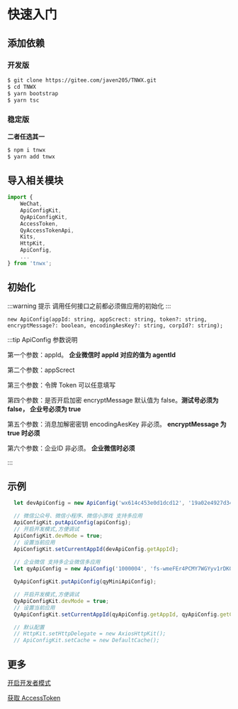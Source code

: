 # 快速入门

## 添加依赖

### 开发版

```bash
$ git clone https://gitee.com/javen205/TNWX.git
$ cd TNWX
$ yarn bootstrap
$ yarn tsc
```

### 稳定版

**二者任选其一**

```bash
$ npm i tnwx 
$ yarn add tnwx
```

## 导入相关模块 

```typescript
import {
	WeChat,
    ApiConfigKit,
    QyApiConfigKit,
    AccessToken,
    QyAccessTokenApi,
    Kits,
    HttpKit,
    ApiConfig,
    ...
} from 'tnwx';
```

## 初始化

:::warning 提示
调用任何接口之前都必须做应用的初始化
:::

```
new ApiConfig(appId: string, appScrect: string, token?: string, encryptMessage?: boolean, encodingAesKey?: string, corpId?: string);
```

:::tip ApiConfig 参数说明

   第一个参数：appId。 **企业微信时 appId 对应的值为 agentId**

   第二个参数：appScrect

   第三个参数：令牌 Token 可以任意填写

   第四个参数：是否开启加密 encryptMessage  默认值为 false。**测试号必须为 false， 企业号必须为 true**

   第五个参数：消息加解密密钥 encodingAesKey 非必须。 **encryptMessage 为 true 时必须**

   第六个参数：企业ID 非必须。 **企业微信时必须**

:::

## 示例

```TypeScript
  let devApiConfig = new ApiConfig('wx614c453e0d1dcd12', '19a02e4927d346484fc70327970457f9','Javen');

  // 微信公众号、微信小程序、微信小游戏 支持多应用
  ApiConfigKit.putApiConfig(apiConfig);
  // 开启开发模式,方便调试
  ApiConfigKit.devMode = true;
  // 设置当前应用
  ApiConfigKit.setCurrentAppId(devApiConfig.getAppId);
  
  // 企业微信 支持多企业微信多应用
  let qyApiConfig = new ApiConfig('1000004', 'fs-wmeFEr4PCMY7WGYyv1rDKGwaPLTvWFFX3UL396QI','Javen',true,'GFLxP8ppqcgQbI0yivtMkY4pkOAOiapHhQsCOgYUnYK','wxdbc631b5210be89f');

  QyApiConfigKit.putApiConfig(qyMiniApiConfig);

  // 开启开发模式,方便调试
  QyApiConfigKit.devMode = true;
  // 设置当前应用
  QyApiConfigKit.setCurrentAppId(qyApiConfig.getAppId, qyApiConfig.getCorpId);

  // 默认配置
  // HttpKit.setHttpDelegate = new AxiosHttpKit();
  // ApiConfigKit.setCache = new DefaultCache();

```


## 更多

[开启开发者模式](../wxmp/callback)

[获取 AccessToken](./accesstoken)
